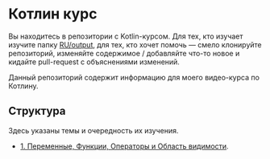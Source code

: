 # Котлин курс
Вы находитесь в репозитории с Kotlin-курсом. Для тех, кто изучает изучите папку [RU/output](RU/output), для тех, кто хочет помочь — смело клонируйте репозиторий, изменяйте содержимое / добавляйте что-то новое и кидайте pull-request с объяснениями изменений. 

Данный репозиторий содержит информацию для моего видео-курса по Котлину.

## Структура
Здесь указаны темы и очередность их изучения.
- [1. Переменные, Функции, Операторы и Область видимости](RU/output/1.%20Переменные,%20Функции,%20Операторы%20и%20Область%20видимости.pdf).